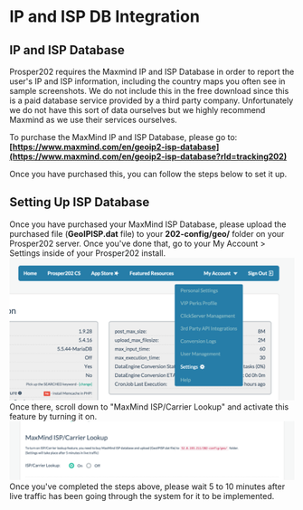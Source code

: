 # IP and ISP DB Integration

## IP and ISP Database

Prosper202 requires the Maxmind IP and ISP Database in order to report the user's IP and ISP information, including the country maps you often see in sample screenshots. We do not include this in the free download since this is a paid database service provided by a third party company. Unfortunately we do not have this sort of data ourselves but we highly recommend Maxmind as we use their services ourselves.

To purchase the MaxMind IP and ISP Database, please go to: 
**[https://www.maxmind.com/en/geoip2-isp-database](https://www.maxmind.com/en/geoip2-isp-database?rId=tracking202)**

Once you have purchased this, you can follow the steps below to set it up.

## Setting Up ISP Database

Once you have purchased your MaxMind ISP Database, please upload the purchased file (**GeoIPISP.dat** file) to your **202-config/geo/** folder on your Prosper202 server. Once you've done that, go to your My Account > Settings inside of your Prosper202 install. 
![Screen Shot 2015-12-16 at 2.19.44 PM.png](../images/maxmind-integrations-1.png)
Once there, scroll down to "MaxMind ISP/Carrier Lookup" and activate this feature by turning it on.
![Screen Shot 2015-12-16 at 2.19.56 PM.png](../images/maxmind-integrations-2.png)
Once you've completed the steps above, please wait 5 to 10 minutes after live traffic has been going through the system for it to be implemented.